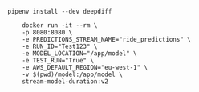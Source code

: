 ```pipenv install --dev deepdiff```  

```
    docker run -it --rm \
    -p 8080:8080 \
    -e PREDICTIONS_STREAM_NAME="ride_predictions" \
    -e RUN_ID="Test123" \
    -e MODEL_LOCATION="/app/model" \
    -e TEST_RUN="True" \ 
    -e AWS_DEFAULT_REGION="eu-west-1" \ 
    -v $(pwd)/model:/app/model \ 
    stream-model-duration:v2
```